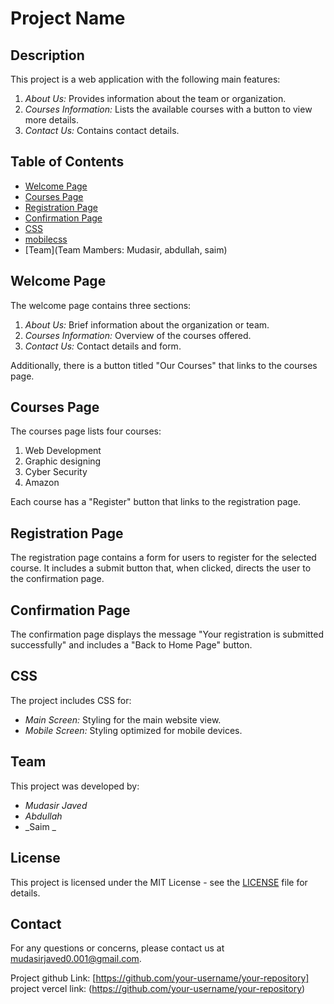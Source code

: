 # Project Name

## Description

This project is a web application with the following main features:

1. _About Us:_ Provides information about the team or organization.
2. _Courses Information:_ Lists the available courses with a button to view more details.
3. _Contact Us:_ Contains contact details.

## Table of Contents

- [Welcome Page](./index.html)
- [Courses Page](./about.html)
- [Registration Page](./reg.html)
- [Confirmation Page](./th.html)
- [CSS](./style.css)
- [mobilecss](./mobile.css)
- [Team](Team Mambers: Mudasir, abdullah, saim)

## Welcome Page

The welcome page contains three sections:

1. _About Us:_ Brief information about the organization or team.
2. _Courses Information:_ Overview of the courses offered.
3. _Contact Us:_ Contact details and form.

Additionally, there is a button titled "Our Courses" that links to the courses page.

## Courses Page

The courses page lists four courses:

1. Web Development
2. Graphic designing
3. Cyber Security
4. Amazon

Each course has a "Register" button that links to the registration page.

## Registration Page

The registration page contains a form for users to register for the selected course. It includes a submit button that, when clicked, directs the user to the confirmation page.

## Confirmation Page

The confirmation page displays the message "Your registration is submitted successfully" and includes a "Back to Home Page" button.

## CSS

The project includes CSS for:

- _Main Screen:_ Styling for the main website view.
- _Mobile Screen:_ Styling optimized for mobile devices.

## Team

This project was developed by:

- _Mudasir Javed_
- _Abdullah_
- _Saim _

## License

This project is licensed under the MIT License - see the [LICENSE](LICENSE) file for details.

## Contact

For any questions or concerns, please contact us at [mudasirjaved0.001@gmail.com](mailto:mudasirjaved0.001@gmail.com).

Project github Link: [https://github.com/your-username/your-repository] project vercel link: (https://github.com/your-username/your-repository)
